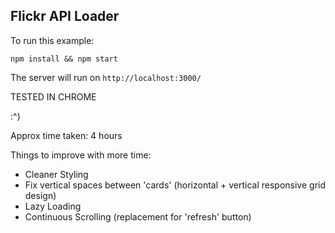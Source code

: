 ## Flickr API Loader

To run this example:
```
npm install && npm start
```

The server will run on `http://localhost:3000/`

TESTED IN CHROME

:^)

Approx time taken: 4 hours

Things to improve with more time:
  * Cleaner Styling
  * Fix vertical spaces between 'cards' (horizontal + vertical responsive grid design)
  * Lazy Loading
  * Continuous Scrolling (replacement for 'refresh' button)

